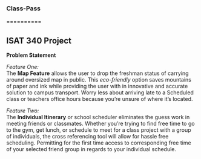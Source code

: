 <h3>Class-Pass</h3>
==========

<h2>ISAT 340 Project</h2>

<b>Problem Statement</b>

<i>Feature One:</i><br>
The <b>Map Feature</b> allows the user to drop the freshman status of carrying around oversized map in public. This <em>eco-friendly</em> option saves mountains of paper and ink while providing the user with in innovative and accurate solution to campus transport. Worry less about arriving late to a Scheduled class or teachers office hours because you’re unsure of where it’s located. 

<i>Feature Two:</i><br>
The <b>Individual Itinerary</b> or school scheduler eliminates the guess work in meeting friends or classmates. Whether you’re trying to find free time to go to the gym, get lunch, or schedule to meet for a class project with a group of individuals, the cross referencing tool will allow for hassle free scheduling. Permitting for the first time access to corresponding free time of your selected friend group in regards to your individual schedule. 


